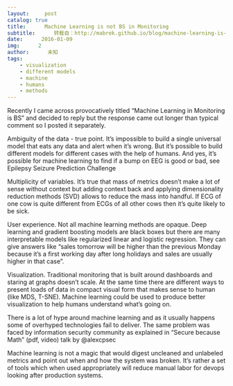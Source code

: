 ```yaml
---
layout:     post
catalog: true
title:      Machine Learning is not BS in Monitoring
subtitle:      转载自：http://mabrek.github.io/blog/machine-learning-is-not-bs/
date:      2016-01-09
img:      2
author:      未知
tags:
    - visualization
    - different models
    - machine
    - humans
    - methods
---
```


Recently I came across provocatively titled “Machine Learning in Monitoring is BS” and decided to reply but the response came out longer than typical comment so I posted it separately.


Ambiguity of the data - true point. It’s impossible to build a single universal model that eats any data and alert when it’s wrong. But it’s possible to build different models for different cases with the help of humans. And yes, it’s possible for machine learning to find if a bump on EEG is good or bad, see Epilepsy Seizure Prediction Challenge


Multiplicity of variables. It’s true that mass of metrics doesn’t make a lot of sense without context but adding context back and applying dimensionality reduction methods (SVD) allows to reduce the mass into handful. If ECG of one cow is quite different from ECGs of all other cows then it’s quite likely to be sick.


User experience. Not all machine learning methods are opaque. Deep learning and gradient boosting models are black boxes but there are many interpretable models like regularized linear and logistic regression. They can give answers like “sales tomorrow will be higher than the previous Monday because it’s a first working day after long holidays and sales are usually higher in that case”.


Visualization. Traditional monitoring that is built around dashboards and staring at graphs doesn’t scale. At the same time there are different ways to present loads of data in compact visual form that makes sense to human (like MDS, T-SNE). Machine learning could be used to produce better visualization to help humans understand what’s going on.


There is a lot of hype around machine learning and as it usually happens some of overhyped technologies fail to deliver. The same problem was faced by information security community as explained in “Secure because Math” (pdf, video) talk by @alexcpsec

Machine learning is not a magic that would digest uncleaned and unlabeled metrics and point out when and how the system was broken. It’s rather a set of tools which when used appropriately will reduce manual labor for devops looking after production systems.
